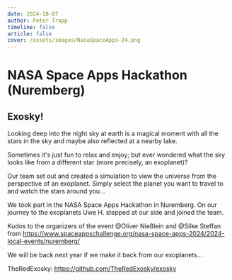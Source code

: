 ```yaml
---
date: 2024-10-07
author: Peter Trapp
timeline: false
article: false
cover: /assets/images/NasaSpaceApps-24.png
---
```


# NASA Space Apps Hackathon (Nuremberg)

## Exosky!

Looking deep into the night sky at earth is a magical moment with all the stars in the sky and maybe also reflected at a nearby lake.

Sometimes it's just fun to relax and enjoy; but ever wondered what the sky looks like from a different star (more precisely, an exoplanet)?

Our team set out and created a simulation to view the universe from the perspective of an exoplanet. Simply select the planet you want to travel to and watch the stars around you…

We took part in the NASA Space Apps Hackathon in Nuremberg. On our journey to the exoplanets Uwe H. stepped at our side and joined the team.

Kudos to the organizers of the event @Oliver Nießlein and @Silke Steffan from https://www.spaceappschallenge.org/nasa-space-apps-2024/2024-local-events/nuremberg/

We will be back next year if we make it back from our exoplanets…

TheRedExosky: https://github.com/TheRedExosky/exosky
